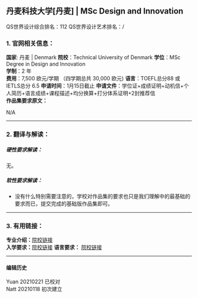 ## 丹麦科技大学[丹麦] | MSc Design and Innovation

QS世界设计综合排名：112
QS世界设计艺术排名：/



### 1. 官网相关信息：

**国家**: 丹麦 | Denmark
**院校**：Technical University of Denmark
**学位**：MSc Degree in Design and Innovation  
**学制**：2 年  
**费用**：7,500 欧元/学期 （四学期总共 30,000 欧元)
**语言**：TOEFL总分88 或 IETLS总分 6.5
**申请时间**：1月15日截止
**申请文件**：学位证+成绩证明+动机信+个人简历+语言成绩+课程描述+均分换算+打分体系证明+2封推荐信  
**作品集要求原文：**   

N/A


---


### 2. 翻译与解读：

##### 硬性要求解读：
无。


##### 软性要求解读：
- 没有什么特别需要注意的，学校对作品集的要求也只是我们理解中的最基础的要求而已，提交完成的基础版作品集即可。


---


### 3. 有用链接：

**专业介绍：**[院校链接](https://www.dtu.dk/english/education/msc/programmes/design_and_innovation)  
**入学要求：**[院校链接](https://studieinformation.dtu.dk/english/Master-of-Science-in-Engineering/Design-and-Innovation/Programme-specification)
**语言要求：** [院校链接](https://www.dtu.dk/english/education/msc/admission-and-deadlines/language_test_requirements)  


---


#### 编辑历史
Yuan 20210221 已校对  
Natt 20210118 初次建立  
